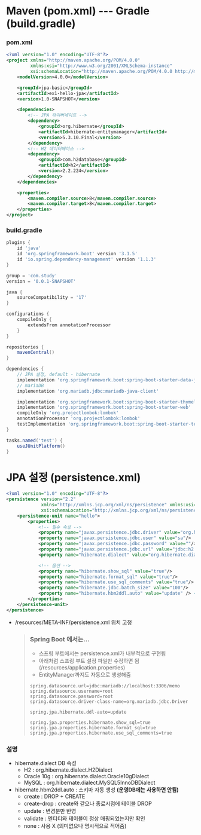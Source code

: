# Maven (pom.xml) --- Gradle (build.gradle)
### pom.xml
```xml
<?xml version="1.0" encoding="UTF-8"?>
<project xmlns="http://maven.apache.org/POM/4.0.0"
         xmlns:xsi="http://www.w3.org/2001/XMLSchema-instance"
         xsi:schemaLocation="http://maven.apache.org/POM/4.0.0 http://maven.apache.org/xsd/maven-4.0.0.xsd">
    <modelVersion>4.0.0</modelVersion>

    <groupId>jpa-basic</groupId>
    <artifactId>ex1-hello-jpa</artifactId>
    <version>1.0-SNAPSHOT</version>

    <dependencies>
        <!-- JPA 하이버네이트 -->
        <dependency>
            <groupId>org.hibernate</groupId>
            <artifactId>hibernate-entitymanager</artifactId>
            <version>5.3.10.Final</version>
        </dependency>
        <!-- H2 데이터베이스 -->
        <dependency>
            <groupId>com.h2database</groupId>
            <artifactId>h2</artifactId>
            <version>2.2.224</version>
        </dependency>
    </dependencies>

    <properties>
        <maven.compiler.source>8</maven.compiler.source>
        <maven.compiler.target>8</maven.compiler.target>
    </properties>
</project>
```

### build.gradle
```gradle
plugins {
	id 'java'
	id 'org.springframework.boot' version '3.1.5'
	id 'io.spring.dependency-management' version '1.1.3'
}

group = 'com.study'
version = '0.0.1-SNAPSHOT'

java {
	sourceCompatibility = '17'
}

configurations {
	compileOnly {
		extendsFrom annotationProcessor
	}
}

repositories {
	mavenCentral()
}

dependencies {
	// JPA 설정, default - hibernate
	implementation 'org.springframework.boot:spring-boot-starter-data-jpa'
    // mariaDB
	implementation 'org.mariadb.jdbc:mariadb-java-client'

	implementation 'org.springframework.boot:spring-boot-starter-thymeleaf'
	implementation 'org.springframework.boot:spring-boot-starter-web'
	compileOnly 'org.projectlombok:lombok'
	annotationProcessor 'org.projectlombok:lombok'
	testImplementation 'org.springframework.boot:spring-boot-starter-test'
}

tasks.named('test') {
	useJUnitPlatform()
}

```

# JPA 설정 (persistence.xml)

```xml
<?xml version="1.0" encoding="UTF-8"?>
<persistence version="2.2"
             xmlns="http://xmlns.jcp.org/xml/ns/persistence" xmlns:xsi="http://www.w3.org/2001/XMLSchema-instance"
             xsi:schemaLocation="http://xmlns.jcp.org/xml/ns/persistence http://xmlns.jcp.org/xml/ns/persistence/persistence_2_2.xsd">
    <persistence-unit name="hello">
        <properties>
            <!-- 필수 속성 -->
            <property name="javax.persistence.jdbc.driver" value="org.h2.Driver"/>
            <property name="javax.persistence.jdbc.user" value="sa"/>
            <property name="javax.persistence.jdbc.password" value=""/>
            <property name="javax.persistence.jdbc.url" value="jdbc:h2:tcp://localhost/~/test2"/>
            <property name="hibernate.dialect" value="org.hibernate.dialect.H2Dialect"/>

            <!-- 옵션 -->
            <property name="hibernate.show_sql" value="true"/>
            <property name="hibernate.format_sql" value="true"/>
            <property name="hibernate.use_sql_comments" value="true"/>
            <property name="hibernate.jdbc.batch_size" value="100"/>
            <property name="hibernate.hbm2ddl.auto" value="update" /> <!-- 사용에 주의 -->
        </properties>
    </persistence-unit>
</persistence>
```
* /resources/META-INF/persistence.xml 위치 고정


    > ### Spring Boot 에서는...
    > * 스프링 부트에서는 persistence.xml가 내부적으로 구현됨 
    > * 아래처럼 스프링 부트 설정 파일만 수정하면 됨 (/resources/application.properties) 
    > * EntityManager까지도 자동으로 생성해줌
    >  ```properties
    > spring.datasource.url=jdbc:mariadb://localhost:3306/memo
    > spring.datasource.username=root
    > spring.datasource.password=root
    > spring.datasource.driver-class-name=org.mariadb.jdbc.Driver
    > 
    > spring.jpa.hibernate.ddl-auto=update
    > 
    > spring.jpa.properties.hibernate.show_sql=true
    > spring.jpa.properties.hibernate.format_sql=true
    > spring.jpa.properties.hibernate.use_sql_comments=true
    > ```


### 설명

* hibernate.dialect DB 속성
    * H2 : org.hibernate.dialect.H2Dialect 
    * Oracle 10g : org.hibernate.dialect.Oracle10gDialect 
    * MySQL : org.hibernate.dialect.MySQL5InnoDBDialect
* hibernate.hbm2ddl.auto : 스키마 자동 생성 __(운영DB에는 사용하면 안됨)__
    * create : DROP + CREATE
    * create-drop : create와 같으나 종료시점에 테이블 DROP
    * update : 변경분만 반영
    * validate : 엔티티와 테이블이 정상 매핑되었는지만 확인
    * none : 사용 X (의미없으나 명시적으로 적어줌)

